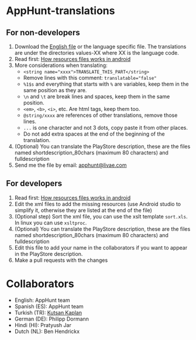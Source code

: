 # AppHunt-translations

## For non-developers

1. Download the [English file](https://raw.githubusercontent.com/livae/AppHunt-translations/master/values/strings.xml) or the language specific file. The translations are under the directories values-XX where XX is the language code.
2. Read first: [How resources files works in android](https://developer.android.com/guide/topics/resources/string-resource.html)
3. More considerations when translating: 
    - `<string name="xxxx">TRANSLATE_THIS_PART</string>`
    - Remove lines with this comment: `translatable="false"`
    - `%1$s` and everything that starts with `%` are variables, keep them in the same position as they are.
    - `\n` and `\t` are break lines and spaces, keep them in the same position.
    - `<em>`, `<b>`, `<i>`, etc. Are html tags, keep them too.
    - `@string/xxxx` are references of other translations, remove those lines.
    - `...` is one character and not 3 dots, copy paste it from other places.
    - Do not add extra spaces at the end of the beginning of the translation.
4. (Optional) You can translate the PlayStore description, these are the files named shortdescription_80chars (maximum 80 characters) and fulldescription
5. Send me the file by email: apphunt@livae.com

## For developers

1. Read first: [How resources files works in android](https://developer.android.com/guide/topics/resources/string-resource.html)
2. Edit the xml files to add the missing resources (use Android studio to simplify it, otherwise they are listed at the end of the file)
3. (Optional step) Sort the xml file, you can use the xslt template `sort.xls`. In linux you can use `xsltproc`.
4. (Optional) You can translate the PlayStore description, these are the files named shortdescription_80chars (maximum 80 characters) and fulldescription
5. Edit this file to add your name in the collaborators if you want to appear in the PlayStore description.
6. Make a pull requests with the changes

# Collaborators

- English: AppHunt team
- Spanish (ES): AppHunt team
- Turkish (TR):  [Kutsan Kaplan](https://github.com/Kutsan)
- German (DE): Philipp Dormann
- Hindi (HI): Pratyush Jar
- Dutch (NL): Ben Hendrickx
